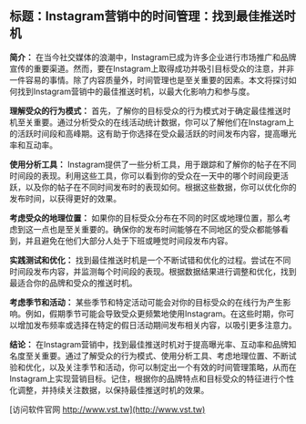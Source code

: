 ## **标题：Instagram营销中的时间管理：找到最佳推送时机**

**简介：**
在当今社交媒体的浪潮中，Instagram已成为许多企业进行市场推广和品牌宣传的重要渠道。然而，要在Instagram上取得成功并吸引目标受众的注意，并非一件容易的事情。除了内容质量外，时间管理也是至关重要的因素。本文将探讨如何找到Instagram营销中的最佳推送时机，以最大化影响力和参与度。

**理解受众的行为模式：**
首先，了解你的目标受众的行为模式对于确定最佳推送时机至关重要。通过分析受众的在线活动统计数据，你可以了解他们在Instagram上的活跃时间段和高峰期。这有助于你选择在受众最活跃的时间发布内容，提高曝光率和互动率。

**使用分析工具：**
Instagram提供了一些分析工具，用于跟踪和了解你的帖子在不同时间段的表现。利用这些工具，你可以看到你的受众在一天中的哪个时间段更活跃，以及你的帖子在不同时间发布时的表现如何。根据这些数据，你可以优化你的发布时间，以获得更好的效果。

**考虑受众的地理位置：**
如果你的目标受众分布在不同的时区或地理位置，那么考虑到这一点也是至关重要的。确保你的发布时间能够在不同地区的受众都能够看到，并且避免在他们大部分人处于下班或睡觉时间段发布内容。

**实践测试和优化：**
找到最佳推送时机是一个不断试错和优化的过程。尝试在不同时间段发布内容，并监测每个时间段的表现。根据数据结果进行调整和优化，找到最适合你的品牌和受众的推送时机。

**考虑季节和活动：**
某些季节和特定活动可能会对你的目标受众的在线行为产生影响。例如，假期季节可能会导致受众更频繁地使用Instagram。在这些时期，你可以增加发布频率或选择在特定的假日活动期间发布相关内容，以吸引更多注意力。

**结论：**
在Instagram营销中，找到最佳推送时机对于提高曝光率、互动率和品牌知名度至关重要。通过了解受众的行为模式、使用分析工具、考虑地理位置、不断试验和优化，以及关注季节和活动，你可以制定出一个有效的时间管理策略，从而在Instagram上实现营销目标。记住，根据你的品牌特点和目标受众的特征进行个性化调整，并持续关注数据，以保持最佳推送时机的效果。


[访问软件官网 http://www.vst.tw](http://www.vst.tw)
